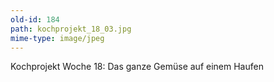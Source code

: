 ```yaml
---
old-id: 184
path: kochprojekt_18_03.jpg
mime-type: image/jpeg
---
```

Kochprojekt Woche 18:
Das ganze Gemüse auf einem Haufen
